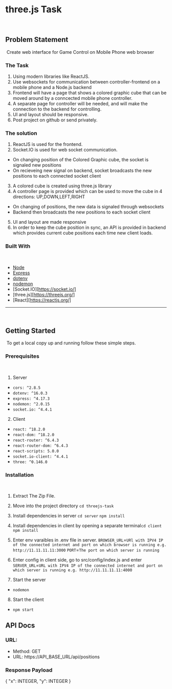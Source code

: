 # three.js Task
​
## Problem Statement
​ Create web interface for Game Control on Mobile Phone web browser
### The Task
1. Using modern libraries like ReactJS.
2. Use websockets for communication between controller-frontend on a mobile phone and a Node.js backend
3. Frontend will have a page that shows a colored graphic cube that can be moved around by a conncected mobile phone controller.
4. A separate page for controller will be needed, and will make the connection to the backend for controlling.
5. UI and layout should be responsive.
6. Post project on github or send privately.

### The solution
1. ReactJS is used for the frontend.
2. Socket.IO is used for web socket communication.
* On changing position of the Colored Graphic cube, the socket is signaled new positions
* On recieveing new signal on backend, socket broadcasts the new positions to each connected socket client
3. A colored cube is created using three.js library
4. A controller page is provided which can be used to move the cube in 4 directions: UP,DOWN,LEFT,RIGHT
* On changing of positions, the new data is signaled through websockets
* Backend then broadcasts the new positions to each socket client
5. UI and layout are made responsive
6. In order to keep the cube position in sync, an API is provided in backend
which provides current cube positions each time new client loads.
​
### Built With
​
* [Node](https://nodejs.org/en/)
* [Express](https://expressjs.com/)
* [dotenv](https://jestjs.io/)
* [nodemon](https://nodemon.io/)
* [Socket.IO][https://socket.io/]
* [three.js][https://threejs.org/]
* [React][https://reactjs.org/]

------------
​
## Getting Started
​
To get a local copy up and running follow these simple steps.
​
### Prerequisites
​
1.  Server
  *  `cors: ^2.8.5`
  *  `dotenv: ^16.0.3`
  *  `express: ^4.17.3`
  *  `nodemon: ^2.0.15`
  *  `socket.io: ^4.4.1`
2. Client
  *  `react: ^18.2.0`
  *  `react-dom: ^18.2.0`
  *  `react-router: ^6.4.3`
  *  `react-router-dom: ^6.4.3`
  *  `react-scripts: 5.0.0`
  *  `socket.io-client: ^4.4.1`
  *  `three: ^0.146.0`
### Installation
​
1. Extract The Zip File.
​
2. Move into the project directory
`cd threejs-task`
​
3. Install dependencies in server
`cd server`
`npm install`

4. Install dependencies in client by opening a separate terminal
​`cd client`
`npm install`

5. Enter env varaibles in .env file in server.
`BROWSER_URL`=`URl with IPV4 IP of the connected internet and port on which browser is running e.g. http://11.11.11.11:3000`
`PORT`=`The port on which server is running`

6. Enter config in client side, go to src/config/index.js and enter
`SERVER_URL`=`URL with IPV4 IP of the connected internet and port on which server is running e.g. http://11.11.11.11:4000`

7. Start the server
* `nodemon`

8. Start the client
* `npm start`
​
## API Docs
### URL:
  * Method: GET
  * URL: https://API_BASE_URL/api/positions

### Response Payload

  {
    "x": INTEGER,
    "y": INTEGER
  }
